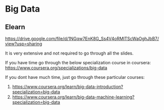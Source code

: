 # Big Data
## Elearn
https://drive.google.com/file/d/1NGqw7EnK8G_Ss4V4oRMlTScWaOghJbB7/view?usp=sharing

It is very extensive and not required to go through all the slides.

If you have time go through the below specialization course in coursera:
https://www.coursera.org/specializations/big-data

If you dont have much time, just go through these particular courses:
1. https://www.coursera.org/learn/big-data-introduction?specialization=big-data
2. https://www.coursera.org/learn/big-data-machine-learning?specialization=big-data
